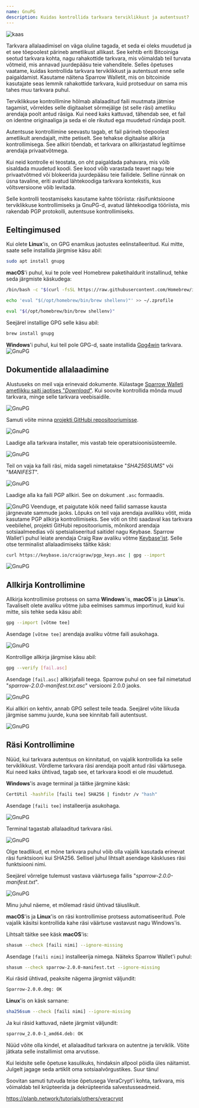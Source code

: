 ```yaml
---
name: GnuPG
description: Kuidas kontrollida tarkvara terviklikkust ja autentsust?
---
```

![kaas](assets/cover.webp)

Tarkvara allalaadimisel on väga oluline tagada, et seda ei oleks muudetud ja et see tõepoolest pärineb ametlikust allikast. See kehtib eriti Bitcoiniga seotud tarkvara kohta, nagu rahakottide tarkvara, mis võimaldab teil turvata võtmeid, mis annavad juurdepääsu teie vahenditele. Selles õpetuses vaatame, kuidas kontrollida tarkvara terviklikkust ja autentsust enne selle paigaldamist. Kasutame näitena Sparrow Walletit, mis on bitcoinide kasutajate seas lemmik rahakottide tarkvara, kuid protseduur on sama mis tahes muu tarkvara puhul.

Terviklikkuse kontrollimine hõlmab allalaaditud faili muutmata jätmise tagamist, võrreldes selle digitaalset sõrmejälge (st selle räsi) ametliku arendaja poolt antud räsiga. Kui need kaks kattuvad, tähendab see, et fail on identne originaaliga ja seda ei ole rikutud ega muudetud ründaja poolt.

Autentsuse kontrollimine seevastu tagab, et fail pärineb tõepoolest ametlikult arendajalt, mitte petiselt. See tehakse digitaalse allkirja kontrollimisega. See allkiri tõendab, et tarkvara on allkirjastatud legitiimse arendaja privaatvõtmega.

Kui neid kontrolle ei teostata, on oht paigaldada pahavara, mis võib sisaldada muudetud koodi. See kood võib varastada teavet nagu teie privaatvõtmed või blokeerida juurdepääsu teie failidele. Selline rünnak on üsna tavaline, eriti avatud lähtekoodiga tarkvara kontekstis, kus võltsversioone võib levitada.

Selle kontrolli teostamiseks kasutame kahte tööriista: räsifunktsioone terviklikkuse kontrollimiseks ja GnuPG-d, avatud lähtekoodiga tööriista, mis rakendab PGP protokolli, autentsuse kontrollimiseks.

## Eeltingimused

Kui olete **Linux**'is, on GPG enamikus jaotustes eelinstalleeritud. Kui mitte, saate selle installida järgmise käsu abil:

```bash
sudo apt install gnupg
```

**macOS**'i puhul, kui te pole veel Homebrew paketihaldurit installinud, tehke seda järgmiste käskudega:

```bash
/bin/bash -c "$(curl -fsSL https://raw.githubusercontent.com/Homebrew/install/HEAD/install.sh)"
```

```bash
echo 'eval "$(/opt/homebrew/bin/brew shellenv)"' >> ~/.zprofile
```

```bash
eval "$(/opt/homebrew/bin/brew shellenv)"
```

Seejärel installige GPG selle käsu abil:

```bash
brew install gnupg
```
**Windows**'i puhul, kui teil pole GPG-d, saate installida [Gpg4win](https://www.gpg4win.org/) tarkvara.
![GnuPG](assets/notext/01.webp)

## Dokumentide allalaadimine

Alustuseks on meil vaja erinevaid dokumente. Külastage [Sparrow Walleti ametlikku saiti jaotises "*Download*"](https://sparrowwallet.com/download/). Kui soovite kontrollida mõnda muud tarkvara, minge selle tarkvara veebisaidile.

![GnuPG](assets/notext/02.webp)

Samuti võite minna [projekti GitHubi repositooriumisse](https://github.com/sparrowwallet/sparrow/releases).

![GnuPG](assets/notext/03.webp)

Laadige alla tarkvara installer, mis vastab teie operatsioonisüsteemile.

![GnuPG](assets/notext/04.webp)

Teil on vaja ka faili räsi, mida sageli nimetatakse "*SHA256SUMS*" või "*MANIFEST*".

![GnuPG](assets/notext/05.webp)

Laadige alla ka faili PGP allkiri. See on dokument `.asc` formaadis.

![GnuPG](assets/notext/06.webp)
Veenduge, et paigutate kõik need failid samasse kausta järgnevate sammude jaoks.
Lõpuks on teil vaja arendaja avalikku võtit, mida kasutame PGP allkirja kontrollimiseks. See võti on tihti saadaval kas tarkvara veebilehel, projekti GitHubi repositooriumis, mõnikord arendaja sotsiaalmeedias või spetsialiseeritud saitidel nagu Keybase. Sparrow Wallet'i puhul leiate arendaja Craig Raw avaliku võtme [Keybase'ist](https://keybase.io/craigraw). Selle otse terminalist allalaadimiseks täitke käsk:

```bash
curl https://keybase.io/craigraw/pgp_keys.asc | gpg --import
```

![GnuPG](assets/notext/07.webp)

## Allkirja Kontrollimine

Allkirja kontrollimise protsess on sama **Windows**'is, **macOS**'is ja **Linux**'is. Tavaliselt olete avaliku võtme juba eelmises sammus importinud, kuid kui mitte, siis tehke seda käsu abil:

```bash
gpg --import [võtme tee]
```

Asendage `[võtme tee]` arendaja avaliku võtme faili asukohaga.

![GnuPG](assets/notext/08.webp)

Kontrollige allkirja järgmise käsu abil:

```bash
gpg --verify [fail.asc]
```

Asendage `[fail.asc]` allkirjafaili teega. Sparrow puhul on see fail nimetatud "*sparrow-2.0.0-manifest.txt.asc*" versiooni 2.0.0 jaoks.

![GnuPG](assets/notext/09.webp)

Kui allkiri on kehtiv, annab GPG sellest teile teada. Seejärel võite liikuda järgmise sammu juurde, kuna see kinnitab faili autentsust.

![GnuPG](assets/notext/10.webp)

## Räsi Kontrollimine
Nüüd, kui tarkvara autentsus on kinnitatud, on vajalik kontrollida ka selle terviklikkust. Võrdleme tarkvara räsi arendaja poolt antud räsi väärtusega. Kui need kaks ühtivad, tagab see, et tarkvara koodi ei ole muudetud.

**Windows**'is avage terminal ja täitke järgmine käsk:

```bash
CertUtil -hashfile [faili tee] SHA256 | findstr /v "hash"
```

Asendage `[faili tee]` installeerija asukohaga.

![GnuPG](assets/notext/11.webp)

Terminal tagastab allalaaditud tarkvara räsi.

![GnuPG](assets/notext/12.webp)

Olge teadlikud, et mõne tarkvara puhul võib olla vajalik kasutada erinevat räsi funktsiooni kui SHA256. Sellisel juhul lihtsalt asendage käskluses räsi funktsiooni nimi.

Seejärel võrrelge tulemust vastava väärtusega failis "*sparrow-2.0.0-manifest.txt*".

![GnuPG](assets/notext/13.webp)

Minu juhul näeme, et mõlemad räsid ühtivad täiuslikult.

**macOS**'is ja **Linux**'is on räsi kontrollimise protsess automatiseeritud. Pole vajalik käsitsi kontrollida kahe räsi väärtuse vastavust nagu Windows'is.

Lihtsalt täitke see käsk **macOS**'is:

```bash
shasum --check [faili nimi] --ignore-missing
```

Asendage `[faili nimi]` installeerija nimega. Näiteks Sparrow Wallet'i puhul:

```bash
shasum --check sparrow-2.0.0-manifest.txt --ignore-missing
```

Kui räsid ühtivad, peaksite nägema järgmist väljundit:

```bash
Sparrow-2.0.0.dmg: OK
```
**Linux**'is on käsk sarnane:
```bash
sha256sum --check [faili nimi] --ignore-missing
```

Ja kui räsid kattuvad, näete järgmist väljundit:

```bash
sparrow_2.0.0-1_amd64.deb: OK
```

Nüüd võite olla kindel, et allalaaditud tarkvara on autentne ja terviklik. Võite jätkata selle installimist oma arvutisse.

Kui leidsite selle õpetuse kasulikuks, hindaksin allpool pöidla üles näitamist. Julgelt jagage seda artiklit oma sotsiaalvõrgustikes. Suur tänu!

Soovitan samuti tutvuda teise õpetusega VeraCrypt'i kohta, tarkvara, mis võimaldab teil krüpteerida ja dekrüpteerida salvestusseadmeid.

https://planb.network/tutorials/others/veracrypt